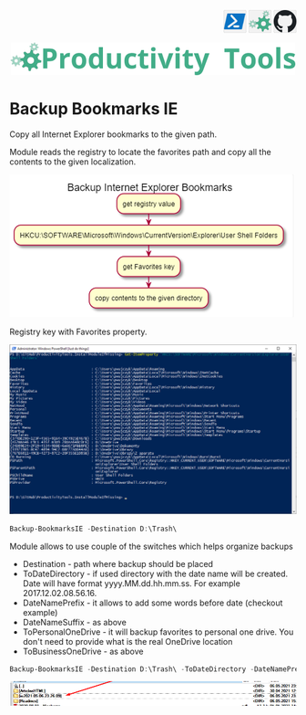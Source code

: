 <!--Category:PowerShell--> 
 <p align="right">
    <a href="https://www.powershellgallery.com/packages/ProductivityTools.ConvertDocuments/"><img src="Images/Header/Powershell_border_40px.png" /></a>
    <a href="http://productivitytools.tech/convert-documents/"><img src="Images/Header/ProductivityTools_green_40px_2.png" /><a> 
    <a href="https://github.com/pwujczyk/ProductivityTools.ConvertDocuments/"><img src="Images/Header/Github_border_40px.png" /></a>
</p>
<p align="center">
    <a href="http://http://productivitytools.tech/">
        <img src="Images/Header/LogoTitle_green_500px.png" />
    </a>
</p>

# Backup Bookmarks IE

Copy all Internet Explorer bookmarks to the given path.

<!--more-->

Module reads the registry to locate the favorites path and copy all the contents to the given localization. 

![Backup](Images/Backup.png)

Registry key with Favorites property.

![RegistryKey](Images/RegistryKey.png)


```PowerShell
Backup-BookmarksIE -Destination D:\Trash\ 
```

Module allows to use couple of the switches which helps organize backups
- Destination - path where backup should be placed
- ToDateDirectory - if used directory with the date name will be created. Date will have format yyyy.MM.dd.hh.mm.ss. For example 2017.12.02.08.56.16. 
- DateNamePrefix - it allows to add some words before date (checkout example)
- DateNameSuffix - as above
- ToPersonalOneDrive - it will backup favorites to personal one drive. You don't need to provide what is the real OneDrive location
- ToBusinessOneDrive - as above

```PowerShell
Backup-BookmarksIE -Destination D:\Trash\ -ToDateDirectory -DateNamePrefix ie
```

![ResultOfBackup](Images/ResultOfBackup.png)

